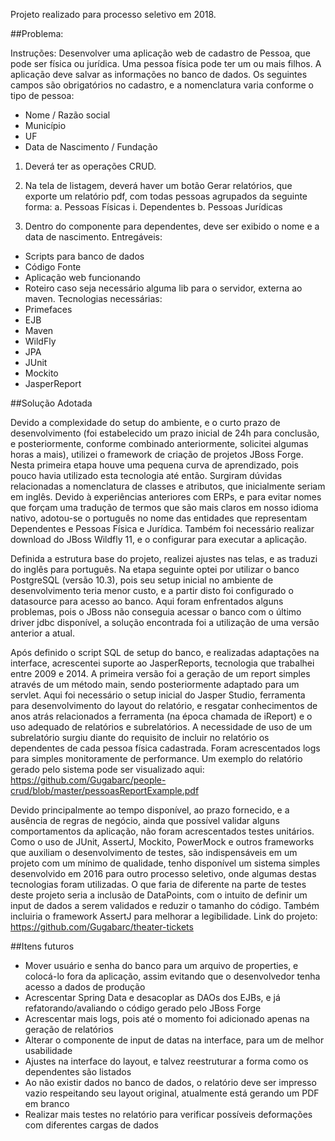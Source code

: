 Projeto realizado para processo seletivo em 2018.

##Problema:

Instruções:
Desenvolver uma aplicação web de cadastro de Pessoa, que pode ser física ou jurídica.
Uma pessoa física pode ter um ou mais filhos. A aplicação deve salvar as informações no
banco de dados.
Os seguintes campos são obrigatórios no cadastro, e a nomenclatura varia conforme o tipo
de pessoa:
- Nome / Razão social
- Município
- UF
- Data de Nascimento / Fundação

1. Deverá ter as operações CRUD.

2. Na tela de listagem, deverá haver um botão Gerar relatórios, que exporte um
relatório pdf, com todas pessoas agrupados da seguinte forma:
a. Pessoas Físicas
i. Dependentes
b. Pessoas Jurídicas

3. Dentro do componente para dependentes, deve ser exibido o nome e a data de
nascimento.
Entregáveis:
- Scripts para banco de dados
- Código Fonte
- Aplicação web funcionando
- Roteiro caso seja necessário alguma lib para o servidor, externa ao maven.
Tecnologias necessárias:
- Primefaces
- EJB
- Maven
- WildFly
- JPA
- JUnit
- Mockito
- JasperReport


##Solução Adotada

Devido a complexidade do setup do ambiente, e o curto prazo de desenvolvimento (foi estabelecido um prazo inicial de 24h para conclusão, e posteriormente, conforme combinado anteriormente, solicitei algumas horas a mais), utilizei o framework de criação de projetos JBoss Forge. Nesta primeira etapa houve uma pequena curva de aprendizado, pois pouco havia utilizado esta tecnologia até então. Surgiram dúvidas relacionadas a nomenclatura de classes e atributos, que inicialmente seriam em inglês. Devido à experiências anteriores com ERPs, e para evitar nomes que forçam uma tradução de termos que são mais claros em nosso idioma nativo, adotou-se o português no nome das entidades que representam Dependentes e Pessoas Física e Jurídica. Também foi necessário realizar download do JBoss Wildfly 11, e o configurar para executar a aplicação.

Definida a estrutura base do projeto, realizei ajustes nas telas, e as traduzi do inglês para português. Na etapa seguinte optei por utilizar o banco PostgreSQL (versão 10.3), pois seu setup inicial no ambiente de desenvolvimento teria menor custo, e a partir disto foi configurado o datasource para acesso ao banco. Aqui foram enfrentados alguns problemas, pois o JBoss não conseguia acessar o banco com o último driver jdbc disponível, a solução encontrada foi a utilização de uma versão anterior a atual.

Após definido o script SQL de setup do banco, e realizadas adaptações na interface, acrescentei suporte ao JasperReports, tecnologia que trabalhei entre 2009 e 2014. A primeira versão foi a geração de um report simples através de um método main, sendo posteriormente adaptado para um servlet. Aqui foi necessário o setup inicial do Jasper Studio, ferramenta para desenvolvimento do layout do relatório, e resgatar conhecimentos de anos atrás relacionados a ferramenta (na época chamada de iReport) e o uso adequado de relatórios e subrelatórios. A necessidade de uso de um subrelatório surgiu diante do requisito de incluir no relatório os dependentes de cada pessoa física cadastrada. Foram acrescentados logs para simples monitoramente de performance. Um exemplo do relatório gerado pelo sistema pode ser visualizado aqui: https://github.com/Gugabarc/people-crud/blob/master/pessoasReportExample.pdf

Devido principalmente ao tempo disponível, ao prazo fornecido, e a ausência de regras de negócio, ainda que possível validar alguns comportamentos da aplicação, não foram acrescentados testes unitários. Como o uso de JUnit, AssertJ, Mockito, PowerMock e outros frameworks que auxiliam o desenvolvimento de testes, são indispensáveis em um projeto com um mínimo de qualidade, tenho disponível um sistema simples desenvolvido em 2016 para outro processo seletivo, onde algumas destas tecnologias foram utilizadas. O que faria de diferente na parte de testes deste projeto seria a inclusão de DataPoints, com o intuito de definir um input de dados a serem validados e reduzir o tamanho do código. Também incluiria o framework AssertJ para melhorar a legibilidade. Link do projeto: https://github.com/Gugabarc/theater-tickets

##Itens futuros
- Mover usuário e senha do banco para um arquivo de properties, e colocá-lo fora da aplicação, assim evitando que o desenvolvedor tenha acesso a dados de produção
- Acrescentar Spring Data e desacoplar as DAOs dos EJBs, e já refatorando/avaliando o código gerado pelo JBoss Forge
- Acrescentar mais logs, pois até o momento foi adicionado apenas na geração de relatórios
- Alterar o componente de input de datas na interface, para um de melhor usabilidade
- Ajustes na interface do layout, e talvez reestruturar a forma como os dependentes são listados
- Ao não existir dados no banco de dados, o relatório deve ser impresso vazio respeitando seu layout original, atualmente está gerando um PDF em branco
- Realizar mais testes no relatório para verificar possíveis deformações com diferentes cargas de dados
